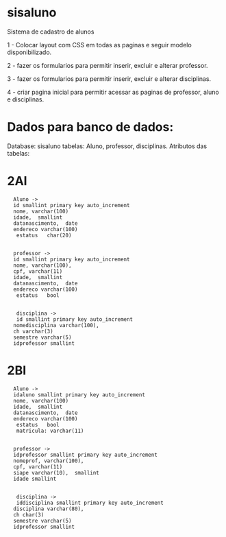 # sisaluno
Sistema de cadastro de alunos

1 - Colocar layout com CSS em todas as paginas e seguir modelo disponibilizado.

2 - fazer os formularios para permitir inserir, excluir e alterar professor.

3 - fazer os formularios para permitir inserir, excluir e alterar disciplinas.

4 - criar pagina inicial para permitir acessar as paginas de professor, aluno e disciplinas.

# Dados para banco de dados:
   Database: sisaluno
   tabelas: Aluno, professor, disciplinas.
   Atributos das tabelas:
 
   # 2AI
      Aluno ->
      id smallint primary key auto_increment
      nome, varchar(100)
      idade,  smallint
      datanascimento,  date
      endereco varchar(100)
       estatus   char(20)


      professor ->
      id smallint primary key auto_increment
      nome, varchar(100),
      cpf, varchar(11)
      idade,  smallint
      datanascimento,  date
      endereco varchar(100)
       estatus   bool


       disciplina ->
       id smallint primary key auto_increment
      nomedisciplina varchar(100),
      ch varchar(3)
      semestre varchar(5)
      idprofessor smallint
 # 2BI 
      Aluno ->
      idaluno smallint primary key auto_increment
      nome, varchar(100)
      idade,  smallint
      datanascimento,  date
      endereco varchar(100)
       estatus   bool
       matricula: varchar(11)


      professor ->
      idprofessor smallint primary key auto_increment
      nomeprof, varchar(100),
      cpf, varchar(11)
      siape varchar(10),  smallint
      idade smallint


       disciplina ->
       iddisciplina smallint primary key auto_increment
      disciplina varchar(80),
      ch char(3)
      semestre varchar(5)
      idprofessor smallint
          
